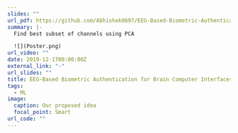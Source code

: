 ```yaml
---
slides: ""
url_pdf: https://github.com/Abhishek0697/EEG-Based-Biometric-Authentication-for-Brain-Computer-Interfaces-/blob/master/Biometric_Authentication_using_EEG_Report.pdf
summary: |-
  Find best subset of channels using PCA

  ![](Poster.png)
url_video: ""
date: 2019-12-1T00:00:00Z
external_link: "-"
url_slides: ""
title: EEG-Based Biometric Authentication for Brain Computer Interfaces
tags:
  - ML
image:
  caption: Our proposed idea
  focal_point: Smart
url_code: ""
---
```

